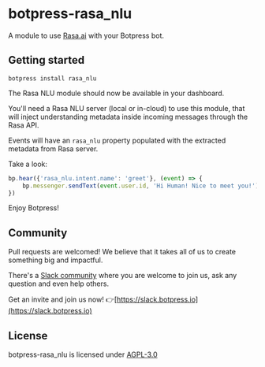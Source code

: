 # botpress-rasa_nlu
A module to use [Rasa.ai](http://rasa.ai) with your Botpress bot.

## Getting started

```
botpress install rasa_nlu
```

The Rasa NLU module should now be available in your dashboard.

You'll need a Rasa NLU server (local or in-cloud) to use this module, that will inject understanding metadata inside incoming messages through the Rasa API.

Events will have an `rasa_nlu` property populated with the extracted metadata from Rasa server.

Take a look:

```js
bp.hear({'rasa_nlu.intent.name': 'greet'}, (event) => {
	bp.messenger.sendText(event.user.id, 'Hi Human! Nice to meet you!')
})
```

Enjoy Botpress!

## Community

Pull requests are welcomed! We believe that it takes all of us to create something big and impactful.

There's a [Slack community](https://slack.botpress.io) where you are welcome to join us, ask any question and even help others.

Get an invite and join us now! 👉[https://slack.botpress.io](https://slack.botpress.io)

## License

botpress-rasa_nlu is licensed under [AGPL-3.0](/LICENSE)